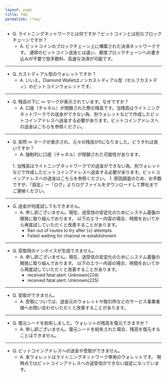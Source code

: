 ```yaml
---
layout: page
title: FAQ
permalink: /faq/
---
```


- Q. ライトニングネットワークとは何ですか？ビットコインとは別なブロックチェーンですか？
    - A. ビットコインのブロックチェーン上に構築された決済ネットワークです。
    通常のビットコイン送金とは違い、都度ブロックチェーンへの書き込みが不要で低手数料、高速な決済が可能です。

---

- Q. カストディアル型のウォレットですか？
    - A. いいえ。Diamond Walletはノンカストディアル型（セルフカストディ）のビットコインウォレットです。

---

- Q. 残高の下に 💤 マークが表示されています。なぜですか？
    - A. 口座（チャネル）が閉鎖された際の残高です。当残高はライトニングネットワークでの送金ができない為、別ウォレットなどで作成したビットコインアドレスへ送金する必要があります。ビットコインアドレスへの送金はこちらを参照ください。

---

- Q. 突然 💤 マークが表示され、元々の残高が0になりました。どうすれば良いですか？
    - A. 強制的に口座（チャネル）が閉鎖された可能性があります。
    <br>
    1. 当残高はライトニングネットワークでの送金ができない為、別ウォレットなどで作成したビットコインアドレスへ送金する必要があります。ビットコインアドレスへの送金はこちらを参照ください。
    1. 原因調査のため、お手数ですが、「設定」ー「ログ」よりログファイルをダウンロードして弊社までご連絡ください。

---

- Q. 送金が何度試してもできません。
    - A. 申し訳ございません。現在、送受信の安定化のためにシステム基盤の開発に取り組んでおります。
    以下のエラー内容の場合、時間をおいてから再度試していただくと改善することがあります。
        - Ran out of routes to try after {x} attempts
        - Failed waiting for channel re-establishment

---
- Q. 受取用のインボイスが生成できません。
    - A. 申し訳ございません。現在、送受信の安定化のためにシステム基盤の開発に取り組んでおります。
    以下のエラー内容の場合、時間をおいてから再度試していただくと改善することがあります。
        - received fatal alert: Unknown(224)
        - received fatal alert: Unknown(225)

---
- Q. 受取ができません。
    - A. 受取については、送金元のウォレットや取引所などのサービス事業者様へお問い合わせいただくと改善することがあります。

---
- Q. 復元シードを紛失しました。ウォレットの残高を復元できますか？
    - A. 申し訳ございません。復元シードを紛失された場合、残高を復元することはできません。

---
- Q. ビットコインアドレスへの送金や受取ができません。
    - A. 本ウォレットはライトニングネットワーク専用のウォレットです。
    現時点ではビットコインアドレスへの送受信ができない設定になっています。
